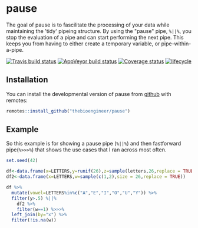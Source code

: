 # pause

The goal of pause is to fascilitate the processing of your data while maintaining the 'tidy' pipeing structure. By using the "pause" pipe, `%||%`, you stop the evaluation of a pipe and can start performing the next pipe. This keeps you from having to either create a temporary variable, or pipe-within-a-pipe.



[![Travis build status](https://travis-ci.org/thebioengineer/pause.svg?branch=master)](https://travis-ci.org/thebioengineer/pause)
[![AppVeyor build status](https://ci.appveyor.com/api/projects/status/github/thebioengineer/pause?branch=master&svg=true)](https://ci.appveyor.com/project/thebioengineer/pause)
[![Coverage status](https://codecov.io/gh/thebioengineer/pause/branch/master/graph/badge.svg)](https://codecov.io/github/thebioengineer/pause?branch=master)
[![lifecycle](https://img.shields.io/badge/lifecycle-experimental-orange.svg)](https://www.tidyverse.org/lifecycle/#experimental)

## Installation

You can install the developmental version of pause from [github](https://github.com/thebioengineer/pause) with remotes:

``` r
remotes::install_github("thebioengineer/pause")
```

## Example

So this example is for showing a pause pipe (`%||%`) and then fastforward pipe(`%>>>%`) that shows the use cases that I ran across most often. 

``` r
set.seed(42)

df<-data.frame(x=LETTERS,y=runif(26),z=sample(letters,26,replace = TRUE))
df2<-data.frame(x=LETTERS,w=sample(c(1,2),size = 26,replace = TRUE))

df %>%
  mutate(vowel=LETTERS%in%c("A","E","I","O","U","Y")) %>%
  filter(y>.5) %||%
    df2 %>%
    filter(w==1) %>>>%
  left_join(by="x") %>%
  filter(!is.na(w))

```


